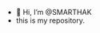 - 👋 Hi, I’m @SMARTHAK
-    this is my repository.

<!---
SMARTHAK/SMARTHAK is a ✨ special ✨ repository because its `README.md` (this file) appears on your GitHub profile.
You can click the Preview link to take a look at your changes.
--->
